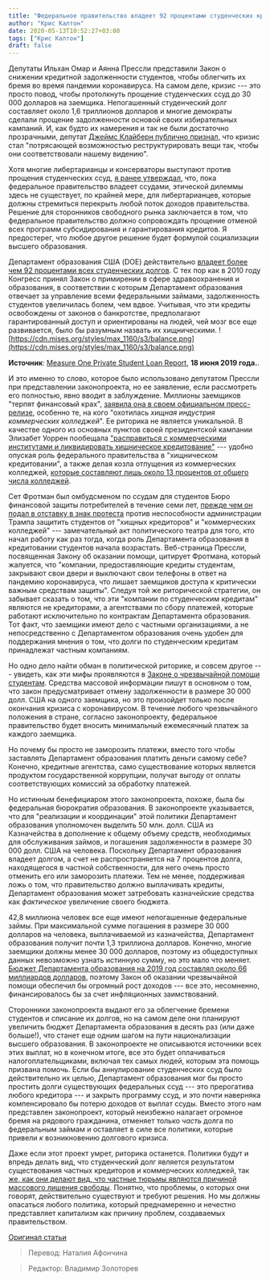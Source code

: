 ```yaml
---
title: "Федеральное правительство владеет 92 процентами студенческих кредитов. Почему политики лгут об этом?"
author: "Крис Калтон"
date: 2020-05-13T10:52:27+03:00
tags: ["Крис Калтон"]
draft: false
---
```


Депутаты Ильхан Омар и Аянна Прессли представили Закон о снижении кредитной задолженности студентов, чтобы облегчить их бремя во время пандемии коронавируса. На самом деле, кризис --- это просто повод, чтобы протолкнуть прощение студенческих ссуд до 30 000 долларов на заемщика. Непогашенный студенческий долг составляет около 1,6 триллионов долларов и многие демократы сделали прощение задолженности основой своих избирательных кампаний. И, как будто их намерения и так не были достаточно прозрачными, депутат [Джеймс Клайберн публично признал,](https://news.yahoo.com/dem-rep-told-colleagues-coronavirus-145245071.html) что кризис стал "потрясающей возможностью реструктурировать вещи так, чтобы они соответствовали нашему видению".

Хотя многие либертарианцы и консерваторы выступают против прощения студенческих ссуд, [я ранее утверждал,](https://mises.org/wire/elizabeth-warren-shows-us-why-government-must-get-out-student-loan-business) что, пока федеральное правительство владеет ссудами, этической дилеммы здесь не существует, по крайней мере, для либертарианцев, которые должны стремиться перекрыть любой поток доходов правительства. Решение для сторонников свободного рынка заключается в том, что федеральное правительство должно сопровождать прощение отменой всех программ субсидирования и гарантирования кредитов. Я предостерег, что любое другое решение будет формулой социализации высшего образования.

Департамент образования США (DOE) действительно [владеет более чем 92 процентами всех студенческих долгов](https://docs.wixstatic.com/ugd/0aaff0_5a3f9e397ee247e5b33454f5c014c89d.pdf). С тех пор как в 2010 году Конгресс принял Закон о примирении в сфере здравоохранения и образования, в соответствии с которым Департамент образования отвечает за управление всеми федеральными займами, задолженность студентов увеличилась болем, чем вдвое. Учитывая, что эти кредиты освобождены от законов о банкротстве, предполагают гарантированный доступ и ориентированы на людей, чей мозг все еще развивается, было бы разумным назвать их хищническими.
![https://cdn.mises.org/styles/max_1160/s3/balance.png](https://cdn.mises.org/styles/max_1160/s3/balance.png)

**Источник**: [Measure One Private Student Loan Report](https://docs.wixstatic.com/ugd/0aaff0_5a3f9e397ee247e5b33454f5c014c89d.pdf), **18 июня 2019 года.**.

И это именно то слово, которое было использовано депутатом Прессли при представлении законопроекта, но ее заявление, если рассмотреть его полностью,  явно вводит в заблуждение. Миллионы заемщиков "терпят финансовый крах", [заявила она в своем официальном пресс-релизе](https://pressley.house.gov/media/press-releases/reps-pressley-omar-introduce-bold-plan-cancel-student-debt-amidst-covid-19), особенно те, на кого "охотилась _хищная индустрия коммерческих колледжей_". Ее риторика не является уникальной. В качестве одного из основных пунктов своей президентской кампании Элизабет Уоррен пообещала ["расправиться с коммерческими институтами и ликвидировать хищническое кредитование"](https://elizabethwarren.com/plans/student-loan-debt-day-one) --- удобно опуская роль федерального правительства в "хищническом кредитовании", а также делая козла отпущения из коммерческих колледжей, [которые составляют лишь около 13 процентов от общего числа колледжей](https://translate.google.com/translate?hl=en&prev=_t&sl=en&tl=ru&u=https://nces.ed.gov/programs/digest/d17/tables/dt17_303.20.asp).

Сет Фротман был омбудсменом по ссудам для студентов Бюро финансовой защиты потребителей в течение семи лет, [прежде чем он подал в отставку в знак протеста](https://www.npr.org/2018/08/27/642199524/student-loan-watchdog-quits-blames-trump-administration) против неспособности администрации Трампа защитить студентов от "хищных кредиторов" и "коммерческих колледжей" --- замечательный акт политического театра для того, кто начал работу как раз тогда, когда роль Департамента образования в кредитовании студентов начала возрастать. Веб-страница Прессли, посвященная Закону об оказании помощи, цитирует Фротмана, который жалуется, что "компании, предоставляющие кредиты студентам, закрывают свои двери и выключают свои телефоны в ответ на пандемию коронавируса, что лишает заемщиков доступа к критически важным средствам защиты". Следуя той же риторической стратегии, он забывает сказать о том, что эти "компании по студенческим кредитам" являются не кредиторами, а агентствами по сбору платежей, которые работают исключительно по контрактам Департамента образования. Тот факт, что заемщики имеют дело с частными организациями, а не непосредственно с Департаментом образования очень удобен для поддержания мнения о том, что долги по студенческим кредитам принадлежат частным компаниям.

Но одно дело найти обман в политической риторике, и совсем другое --- увидеть, как эти мифы проявляются в [Законе о чрезвычайной помощи студентам](https://pressley.house.gov/sites/pressley.house.gov/files/FINAL%2520Student%2520Debt%2520Emergency%2520Relief%2520Act.pdf). Средства массовой информации пишут в основном о том, что закон предусматривает отмену задолженности в размере 30 000 долл. США на одного заемщика, но это произойдет только после окончания кризиса с коронавирусом. В течение любого чрезвычайного положения в стране, согласно законопроекту, федеральное правительство будет вносить минимальный ежемесячный платеж за каждого заемщика.

Но почему бы просто не заморозить платежи, вместо того чтобы заставлять Департамент образования платить деньги самому себе? Конечно, кредитные агентства, само существование которых является продуктом государственной коррупции, получат выгоду от оплаты соответствующих комиссий за обработку платежей.

Но истинным бенефициаром этого законопроекта, похоже, была бы федеральная бюрократия образования. В законопроекте указывается, что для "реализации и координации" этой политики Департамент образования уполномочен выделить 50 млн. долл. США из Казначейства в дополнение к общему объему средств, необходимых для обслуживания займов, и погашения задолженности в размере 30 000 долл. США на человека. Поскольку Департамент образования владеет долгом, а счет не распространяется на 7 процентов долга, находящегося в частной собственности, для него очень просто отменить его или заморозить платежи. Тем не менее, поддерживая ложь о том, что правительство должно выплачивать кредиты, Департамент образования может затребовать казначейские средства как _фактическое_ увеличение своего бюджета.

42,8 миллиона человек все еще имеют непогашенные федеральные займы. При максимальной сумме погашения в размере 30 000 долларов на человека, выплачиваемой из казначейства, Департамент образования получит почти 1,3 триллиона долларов. Конечно, многие заемщики должны менее 30 000 долларов, поэтому из общедоступных данных невозможно узнать истинную сумму, но это мало что меняет. [Бюджет Департамента образования на 2019 год составлял около 66 миллиардов долларов](https://www2.ed.gov/about/overview/budget/history/edhistory.pdf), поэтому Закон об оказании чрезвычайной помощи обеспечил бы огромный рост доходов --- все это, несомненно, финансировалось бы за счет инфляционных заимствований.

Сторонники законопроекта выдают его за облегчение бремени студентов и списание их долгов, но на самом деле они планируют увеличить бюджет Департамента образования в десять раз (или даже больше!), что станет еще одним шагом на пути национализации высшего образования. В законопроекте не описываются источники всех этих выплат, но в конечном итоге,  все это будет оплачиваться налогоплательщиками, включая тех самых людей, которым эта помощь призвана помочь. Если бы аннулирование студенческих ссуд было действительно их целью, Департамент образования мог бы просто простить долги существующих федеральных ссуд --- это прерогатива любого кредитора --- и закрыть программу ссуд, и это почти наверняка компенсировало бы потерю доходов от выплат ссуды. Вместо этого нам представлен законопроект, который неизбежно налагает огромное бремя на рядового гражданина, отменяет только _часть_ долга по федеральным займам и оставляет в силе все политики, которые привели _к_ возникновению долгового кризиса.

Даже если этот проект умрет, риторика останется. Политики будут и впредь делать вид, что студенческий долг является результатом существования частных кредиторов и коммерческих колледжей, так [же, как они делают вид, что частные тюрьмы являются причиной массового лишения свободы](https://mises.org/wire/problem-private-prisons-not-they-are-private). Понятно, что проблемы, о которых они говорят, действительно существуют и требуют решения. Но мы должны опасаться любого политика, который преднамеренно и нечестно представляет капитализм как причину проблем, создаваемых правительством.

[Оригинал статьи](https://mises.org/wire/federal-government-owns-92-percent-student-loans-why-do-politicians-lie-about-it)

> Перевод: Наталия Афончина

> Редактор: Владимир Золоторев
